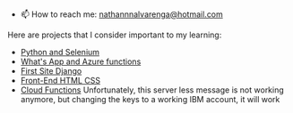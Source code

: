 - 📫 How to reach me: nathannnalvarenga@hotmail.com

Here are projects that I consider important to my learning:

- [Python and Selenium](https://github.com/Leftwardz/Selenium-Script)
- [What's App and Azure functions](https://github.com/Leftwardz/WhatsApp-API)
- [First Site Django](https://github.com/Leftwardz/Management-with-Django)
- [Front-End HTML CSS](https://github.com/Leftwardz/FrontEnd-Alura-Challenge)
- [Cloud Functions](https://github.com/Leftwardz/Serverless---Messages) Unfortunately, this server less message is not working anymore, but changing the keys to a working IBM account, it will work
